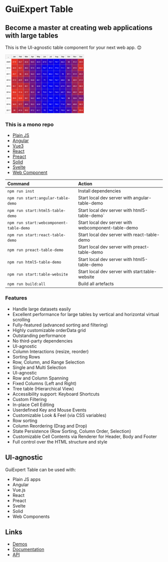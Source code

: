 # GuiExpert Table

## Become a master at creating web applications with large tables

This is the UI-agnostic table component for your next web app. 😊

<img src="https://raw.githubusercontent.com/guiexperttable/ge-table/main/apps/table-website/src/assets/screens/heatmap.png" width="50%">

### This is a mono repo
- [Plain JS](https://github.com/guiexperttable/ge-table/tree/main/libs/table)
- [Angular](https://github.com/guiexperttable/ge-table/tree/main/libs/angular-table)
- [Vue3](https://github.com/guiexperttable/ge-table/tree/main/libs/vue3-table)
- [React](https://github.com/guiexperttable/ge-table/tree/main/libs/react-table)
- [Preact](https://github.com/guiexperttable/ge-table/tree/main/libs/preact-table)
- [Solid](https://github.com/guiexperttable/ge-table/tree/main/libs/solid-table)
- [Svelte](https://github.com/guiexperttable/ge-table/tree/main/libs/svelte-table)
- [Web Component](https://github.com/guiexperttable/ge-table/tree/main/libs/webcomponent-table)


| Command                                 | Action                                              |
|:----------------------------------------|:----------------------------------------------------|
| `npm run inst`                          | Install dependencies                                |
| `npm run start:angular-table-demo`      | Start local dev server with angular-table-demo      |
| `npm run start:html5-table-demo`        | Start local dev server with html5-table-demo`       |
| `npm run start:webcomponent-table-demo` | Start local dev server with webcomponent-table-demo |
| `npm run start:react-table-demo`        | Start local dev server with react-table-demo        |
| `npm run preact-table-demo`             | Start local dev server with preact-table-demo       |
| `npm run html5-table-demo`              | Start local dev server with html5-table-demo        |
| `npm run start:table-website`           | Start local dev server with start:table-website     |
| `npm run build:all`                     | Build all artefacts                                 |



### Features
- Handle large datasets easily 
- Excellent performance for large tables by vertical and horizontal virtual scrolling
- Fully-featured (advanced sorting and filtering)
- Highly customizable orderData grid
- Outstanding performance
- No third-party dependencies
- UI-agnostic
- Column Interactions (resize, reorder)
- Sorting Rows
- Row, Column, and Range Selection
- Single and Multi Selection
- UI-agnostic
- Row and Column Spanning
- Fixed Columns (Left and Right)
- Tree table (Hierarchical View)
- Accessibility support: Keyboard Shortcuts
- Custom Filtering
- In-place Cell Editing
- Userdefined Key and Mouse Events
- Customizable Look & Feel (via CSS variables)
- Row sorting
- Column Reordering (Drag and Drop)
- State Persistence (Row Sorting, Column Order, Selection)
- Customizable Cell Contents via Renderer for Header, Body and Footer
- Full control over the HTML structure and style

## UI-agnostic

GuiExpert Table can be used with:
- Plain JS apps
- Angular
- Vue.js
- React
- Preact
- Svelte
- Solid 
- Web Components

## Links

- [Demos](https://gui.expert/demos)
- [Documentation](https://gui.expert/doc)
- [API](https://gui.expert/api)
